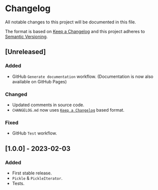 # Changelog

All notable changes to this project will be documented in this file.

The format is based on [Keep a Changelog](http://keepachangelog.com/)
and this project adheres to [Semantic Versioning](http://semver.org/).

## [Unreleased]

### Added

- GitHub `Generate documentation` workflow. (Documentation is now also available on GitHub Pages)

### Changed

- Updated comments in source code.
- `CHANGELOG.md` now uses [`Keep a Changelog`](http://keepachangelog.com/) based format.

### Fixed

- GitHub `Test` workflow.

## [1.0.0] - 2023-02-03

### Added

- First stable release.
- `Pickle` & `PickleIterator`.
- Tests.